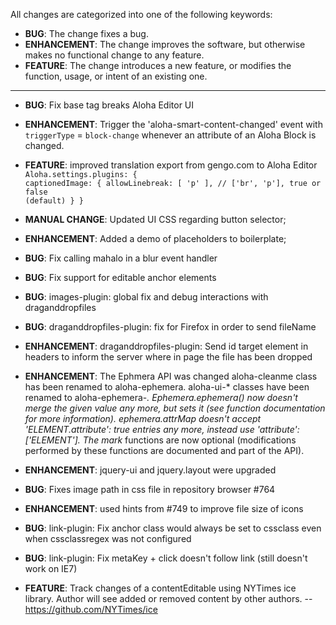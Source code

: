 All changes are categorized into one of the following keywords:

- **BUG**: The change fixes a bug.
- **ENHANCEMENT**: The change improves the software, but otherwise makes no
                   functional change to any feature.
- **FEATURE**: The change introduces a new feature, or modifies the function,
               usage, or intent of an existing one.


----


- **BUG**: Fix base tag breaks Aloha Editor UI
- **ENHANCEMENT**: Trigger the 'aloha-smart-content-changed' event with `triggerType` = `block-change` whenever an attribute of an Aloha Block is changed.
- **FEATURE**: improved translation export from gengo.com to Aloha Editor
	<code>
	Aloha.settings.plugins: {
		captionedImage: {
			allowLinebreak: [ 'p' ], // ['br', 'p'], true or false (default)
		}
	}
	</code>

- **MANUAL CHANGE**: Updated UI CSS regarding button selector;
- **ENHANCEMENT**: Added a demo of placeholders to boilerplate;
- **BUG**: Fix calling mahalo in a blur event handler
- **BUG**: Fix support for editable anchor elements
- **BUG**: images-plugin: global fix and debug interactions with draganddropfiles
- **BUG**: draganddropfiles-plugin: fix for Firefox in order to send fileName
- **ENHANCEMENT**: draganddropfiles-plugin: Send id target element in headers to inform the server where in page the file has been dropped
- **ENHANCEMENT**: The Ephmera API was changed
	aloha-cleanme class has been renamed to aloha-ephemera.
	aloha-ui-* classes have been renamed to aloha-ephemera-*.
	Ephemera.ephemera() now doesn't merge the given value any more, but sets it (see function documentation for more information).
	ephemera.attrMap doesn't accept 'ELEMENT.attribute': true entries any more, instead use 'attribute': ['ELEMENT'].
	The mark* functions are now optional (modifications performed by these functions are documented and part of the API).
- **ENHANCEMENT**: jquery-ui and jquery.layout were upgraded
- **BUG**: Fixes image path in css file in repository browser #764
- **ENHANCEMENT**: used hints from #749 to improve file size of icons
- **BUG**: link-plugin: Fix anchor class would always be set to cssclass even when cssclassregex was not configured
- **BUG**: link-plugin: Fix metaKey + click doesn't follow link (still doesn't work on IE7)
- **FEATURE**: Track changes of a contentEditable using NYTimes ice library. Author will see added or removed content by other authors. -- https://github.com/NYTimes/ice



